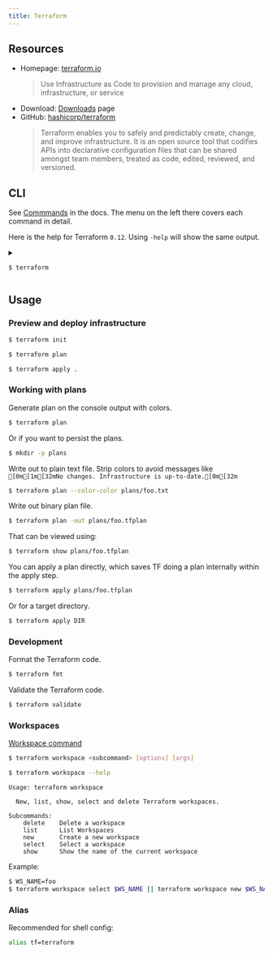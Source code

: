 ```yaml
---
title: Terraform
---
```


## Resources

- Homepage: [terraform.io](https://www.terraform.io/)
    > Use Infrastructure as Code to provision and manage any cloud, infrastructure, or service
- Download: [Downloads](https://www.terraform.io/downloads.html) page
- GitHub: [hashicorp/terraform](https://github.com/hashicorp/terraform)
    > Terraform enables you to safely and predictably create, change, and improve infrastructure. It is an open source tool that codifies APIs into declarative configuration files that can be shared amongst team members, treated as code, edited, reviewed, and versioned.


## CLI

See [Commmands](https://www.terraform.io/docs/commands/index.html) in the docs. The menu on the left there covers each command in detail.

Here is the help for Terraform `0.12`. Using `-help` will show the same output.

<details>
    
<summary>
    <pre><code>$ terraform</code></pre>
</summary>

<pre>
Usage: terraform [-version] [-help] <command> [args]

The available commands for execution are listed below.
The most common, useful commands are shown first, followed by
less common or more advanced commands. If you're just getting
started with Terraform, stick with the common commands. For the
other commands, please read the help and docs before usage.

Common commands:
    apply              Builds or changes infrastructure
    console            Interactive console for Terraform interpolations
    destroy            Destroy Terraform-managed infrastructure
    env                Workspace management
    fmt                Rewrites config files to canonical format
    get                Download and install modules for the configuration
    graph              Create a visual graph of Terraform resources
    import             Import existing infrastructure into Terraform
    init               Initialize a Terraform working directory
    output             Read an output from a state file
    plan               Generate and show an execution plan
    providers          Prints a tree of the providers used in the configuration
    refresh            Update local state file against real resources
    show               Inspect Terraform state or plan
    taint              Manually mark a resource for recreation
    untaint            Manually unmark a resource as tainted
    validate           Validates the Terraform files
    version            Prints the Terraform version
    workspace          Workspace management

All other commands:
    0.12upgrade        Rewrites pre-0.12 module source code for v0.12
    debug              Debug output management (experimental)
    force-unlock       Manually unlock the terraform state
    push               Obsolete command for Terraform Enterprise legacy (v1)
    state              Advanced state management
</pre>

</details>


## Usage

### Preview and deploy infrastructure

```sh
$ terraform init
```
```sh
$ terraform plan
```
```sh
$ terraform apply .
```

### Working with plans

Generate plan on the console output with colors.

```sh
$ terraform plan
```

Or if you want to persist the plans.

```sh
$ mkdir -p plans
```

Write out to plain text file. Strip colors to avoid messages like `[0m[1m[32mNo changes. Infrastructure is up-to-date.[0m[32m`

```sh
$ terraform plan --color-color plans/foo.txt
```

Write out binary plan file.

```sh
$ terraform plan -out plans/foo.tfplan
```

That can be viewed using:

```sh
$ terraform show plans/foo.tfplan
```

You can apply a plan directly, which saves TF doing a plan internally within the apply step.

```sh
$ terraform apply plans/foo.tfplan
```

Or for a target directory.

```sh
$ terraform apply DIR
```


### Development

Format the Terraform code.

```sh
$ terraform fmt
```

Validate the Terraform code.

```sh
$ terraform validate
```

### Workspaces

[Workspace command](https://www.terraform.io/docs/commands/workspace/index.html)

```sh
$ terraform workspace <subcommand> [options] [args]
```

```sh
$ terraform workspace --help
```
```
Usage: terraform workspace

  New, list, show, select and delete Terraform workspaces.

Subcommands:
    delete    Delete a workspace
    list      List Workspaces
    new       Create a new workspace
    select    Select a workspace
    show      Show the name of the current workspace
```

Example:

```sh
$ WS_NAME=foo
$ terraform workspace select $WS_NAME || terraform workspace new $WS_NAME
```

### Alias

Recommended for shell config:

```sh
alias tf=terraform
```
